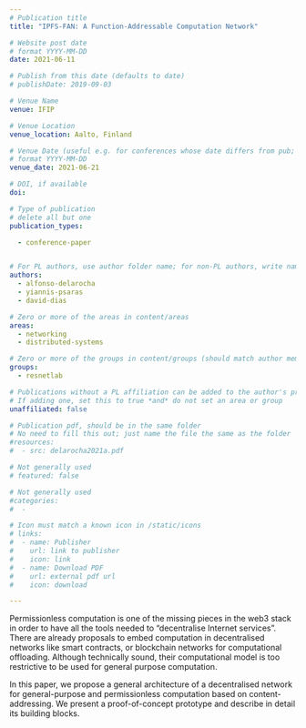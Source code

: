```yaml
---
# Publication title
title: "IPFS-FAN: A Function-Addressable Computation Network"

# Website post date
# format YYYY-MM-DD
date: 2021-06-11

# Publish from this date (defaults to date)
# publishDate: 2019-09-03

# Venue Name
venue: IFIP

# Venue Location
venue_location: Aalto, Finland

# Venue Date (useful e.g. for conferences whose date differs from pub; defaults to date)
# format YYYY-MM-DD
venue_date: 2021-06-21

# DOI, if available
doi:

# Type of publication
# delete all but one
publication_types:

  - conference-paper


# For PL authors, use author folder name; for non-PL authors, write name as in paper within ""
authors:
  - alfonso-delarocha
  - yiannis-psaras
  - david-dias

# Zero or more of the areas in content/areas
areas:
  - networking
  - distributed-systems

# Zero or more of the groups in content/groups (should match author membership)
groups:
  - resnetlab

# Publications without a PL affiliation can be added to the author's profile without showing up elsewhere
# If adding one, set this to true *and* do not set an area or group
unaffiliated: false

# Publication pdf, should be in the same folder
# No need to fill this out; just name the file the same as the folder
#resources:
#  - src: delarocha2021a.pdf

# Not generally used
# featured: false

# Not generally used
#categories:
#  -

# Icon must match a known icon in /static/icons
# links:
#  - name: Publisher
#    url: link to publisher
#    icon: link
#  - name: Download PDF
#    url: external pdf url
#    icon: download

---
```


Permissionless computation is one of the missing pieces in the web3 stack in order to have all the tools needed to “decentralise Internet services”. There are already proposals to embed computation in decentralised networks like smart contracts, or blockchain networks for computational offloading. Although technically sound, their computational model is too restrictive to be used for general purpose computation.

In this paper, we propose a general architecture of a decentralised network for general-purpose and permissionless computation based on content-addressing. We present a proof-of-concept prototype and describe in detail its building blocks.
